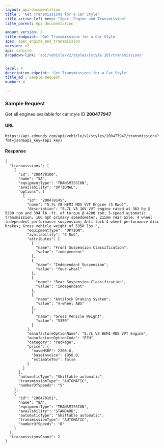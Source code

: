 ```yaml
---
layout: api-documentation
title : 'Get Transmissions for a Car Style'
title_active_left_menu: "Spec: Engine and Transmission"
title_parent: Api documentation

amount_version: 2
title-endpoint: 'Get Transmissions for a Car Style'
spec: spec_engine_and_transmission
version: v2
api: vehicle
dropdown-link: 'api/vehicle/v2/styles/{style ID}/transmissions'


level: 4
description_edpoint: 'Get Transmissions for a Car Style'
title_md : Sample Request
number: 4

---
```


### Sample Request

Get all engines available for car style ID **200477947**

#### URL

	https://api.edmunds.com/api/vehicle/v2/styles/200477947/transmissions?fmt=json&api_key={api key}
	
#### Response
	
	
    {
      "transmissions": [
        {
          "id": "200478100",
          "name": "5A",
          "equipmentType": "TRANSMISSION",
          "availability": "OPTIONAL",
          "options": [
            {
              "id": "200478145",
              "name": "5.7L V8 HEMI MDS VVT Engine (S Rwd)",
              "description": "5.7L V8 16V VVT engine rated at 363 hp @ 5200 rpm and 394 lb.-ft. of torque @ 4200 rpm; 5-speed automatic transmission; 160 mph primary speedometer; 215mm rear axle; 4 wheel independent performance suspension; Anti-lock 4-wheel performance disc brakes; Gross vehicle weight of 5350 lbs.",
              "equipmentType": "OPTION",
              "availability": "S Rwd",
              "attributes": [
                {
                  "name": "Front Suspension Classification",
                  "value": "independent"
                },
                {
                  "name": "Independent Suspension",
                  "value": "four-wheel"
                },
                {
                  "name": "Rear Suspension Classification",
                  "value": "independent"
                },
                {
                  "name": "Antilock Braking System",
                  "value": "4-wheel ABS"
                },
                {
                  "name": "Gross Vehicle Weight",
                  "value": "5350"
                }
              ],
              "manufactureOptionName": "5.7L V8 HEMI MDS VVT Engine",
              "manufactureOptionCode": "EZH",
              "category": "Package",
              "price": {
                "baseMSRP": 2200.0,
                "baseInvoice": 1958.0,
                "estimateTmv": false
              }
            }
          ],
          "automaticType": "Shiftable automatic",
          "transmissionType": "AUTOMATIC",
          "numberOfSpeeds": "5"
        },
        {
          "id": "200478101",
          "name": "8A",
          "equipmentType": "TRANSMISSION",
          "availability": "STANDARD",
          "automaticType": "Shiftable automatic",
          "transmissionType": "AUTOMATIC",
          "numberOfSpeeds": "8"
        }
      ],
      "transmissionsCount": 2
    }
